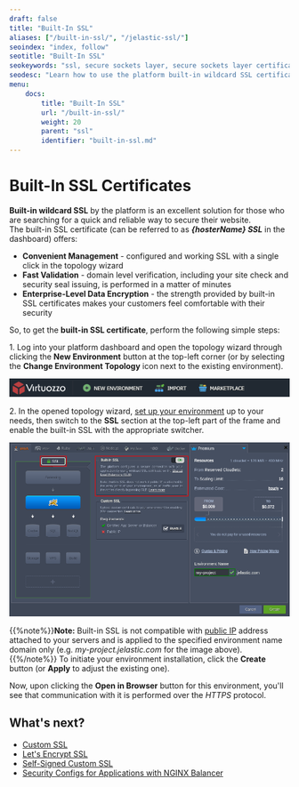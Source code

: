 ```yaml
---
draft: false
title: "Built-In SSL"
aliases: ["/built-in-ssl/", "/jelastic-ssl/"]
seoindex: "index, follow"
seotitle: "Built-In SSL"
seokeywords: "ssl, secure sockets layer, secure sockets layer certificate, ssl certificates, web server ssl certificate, ssl wildcard certificate, wildcard ssl certificate, https connection, data encryption, data encryption"
seodesc: "Learn how to use the platform built-in wildcard SSL certificates to secure your website. Establish a connection with your web server over HTTPS and get the enterprise-level data encryption standard."
menu:
    docs:
        title: "Built-In SSL"
        url: "/built-in-ssl/"
        weight: 20
        parent: "ssl"
        identifier: "built-in-ssl.md"
---
```


# Built-In SSL Certificates

**Built-in wildcard SSL** by the platform is an excellent solution for those who are searching for a quick and reliable way to secure their website.  
The built-in SSL certificate (can be referred to as ***{hosterName} SSL*** in the dashboard) offers:

* **Convenient Management** - configured and working SSL with a single click in the topology wizard
* **Fast Validation** - domain level verification, including your site check and security seal issuing, is performed in a matter of minutes
* **Enterprise-Level Data Encryption** - the strength provided by built-in SSL certificates makes your customers feel comfortable with their security

So, to get the **built-in SSL certificate**, perform the following simple steps:

1\. Log into your platform dashboard and open the topology wizard through clicking the **New Environment** button at the top-left corner (or by selecting the **Change Environment Topology** icon next to the existing environment).

![PaaS main buttons](01-paas-main-buttons.png)

2\. In the opened topology wizard, [set up your environment](/setting-up-environment) up to your needs, then switch to the **SSL** section at the top-left part of the frame and enable the built-in SSL with the appropriate switcher.

![platform built-in SSL](02-platform-built-in-ssl.png)

{{%note%}}**Note:** Built-in SSL is not compatible with [public IP](/public-ip) address attached to your servers and is applied to the specified environment name domain only (e.g. *my-project.jelastic.com* for the image above).{{%/note%}}
To initiate your environment installation, click the **Create** button (or **Apply** to adjust the existing one).

Now, upon clicking the **Open in Browser** button for this environment, you'll see that communication with it is performed over the *HTTPS* protocol.


## What's next?

* [Custom SSL](/custom-ssl/)
* [Let's Encrypt SSL](https://www.virtuozzo.com/company/blog/free-ssl-certificates-with-lets-encrypt/)
* [Self-Signed Custom SSL](/self-signed-ssl/)
* [Security Configs for Applications with NGINX Balancer](/nginx-balancer-security/)
